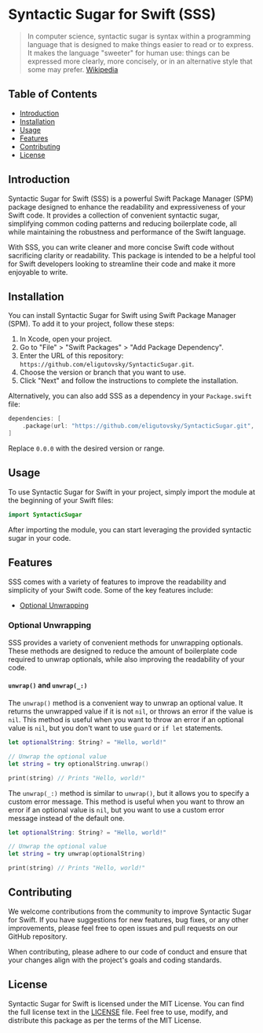 # Syntactic Sugar for Swift (SSS)

> In computer science, syntactic sugar is syntax within a programming language that is designed to make things easier to read or to express. It makes the language "sweeter" for human use: things can be expressed more clearly, more concisely, or in an alternative style that some may prefer. [Wikipedia](https://en.wikipedia.org/wiki/Syntactic_sugar)


## Table of Contents

- [Introduction](#introduction)
- [Installation](#installation)
- [Usage](#usage)
- [Features](#features)
- [Contributing](#contributing)
- [License](#license)

## Introduction

Syntactic Sugar for Swift (SSS) is a powerful Swift Package Manager (SPM) package designed to enhance the readability and expressiveness of your Swift code. It provides a collection of convenient syntactic sugar, simplifying common coding patterns and reducing boilerplate code, all while maintaining the robustness and performance of the Swift language.

With SSS, you can write cleaner and more concise Swift code without sacrificing clarity or readability. This package is intended to be a helpful tool for Swift developers looking to streamline their code and make it more enjoyable to write.

## Installation

You can install Syntactic Sugar for Swift using Swift Package Manager (SPM). To add it to your project, follow these steps:

1. In Xcode, open your project.
2. Go to "File" > "Swift Packages" > "Add Package Dependency".
3. Enter the URL of this repository: `https://github.com/eligutovsky/SyntacticSugar.git`.
4. Choose the version or branch that you want to use.
5. Click "Next" and follow the instructions to complete the installation.

Alternatively, you can also add SSS as a dependency in your `Package.swift` file:

```swift
dependencies: [
    .package(url: "https://github.com/eligutovsky/SyntacticSugar.git", from: "0.0.0")
]
```

Replace `0.0.0` with the desired version or range.


## Usage

To use Syntactic Sugar for Swift in your project, simply import the module at the beginning of your Swift files:

```swift
import SyntacticSugar
```

After importing the module, you can start leveraging the provided syntactic sugar in your code.

## Features

SSS comes with a variety of features to improve the readability and simplicity of your Swift code. Some of the key features include:

- [Optional Unwrapping](#optional-unwrapping)

### Optional Unwrapping

SSS provides a variety of convenient methods for unwrapping optionals. These methods are designed to reduce the amount of boilerplate code required to unwrap optionals, while also improving the readability of your code.

#### `unwrap()` and `unwrap(_:)`

The `unwrap()` method is a convenient way to unwrap an optional value. It returns the unwrapped value if it is not `nil`, or throws an error if the value is `nil`. This method is useful when you want to throw an error if an optional value is `nil`, but you don't want to use `guard` or `if let` statements.

```swift
let optionalString: String? = "Hello, world!"

// Unwrap the optional value
let string = try optionalString.unwrap()

print(string) // Prints "Hello, world!"
```

The `unwrap(_:)` method is similar to `unwrap()`, but it allows you to specify a custom error message. This method is useful when you want to throw an error if an optional value is `nil`, but you want to use a custom error message instead of the default one.

```swift
let optionalString: String? = "Hello, world!"

// Unwrap the optional value
let string = try unwrap(optionalString)

print(string) // Prints "Hello, world!"
```

## Contributing

We welcome contributions from the community to improve Syntactic Sugar for Swift. If you have suggestions for new features, bug fixes, or any other improvements, please feel free to open issues and pull requests on our GitHub repository.

When contributing, please adhere to our code of conduct and ensure that your changes align with the project's goals and coding standards.

## License

Syntactic Sugar for Swift is licensed under the MIT License. You can find the full license text in the [LICENSE](https://github.com/eligutovsky/SyntacticSugar/blob/master/LICENSE) file. Feel free to use, modify, and distribute this package as per the terms of the MIT License.